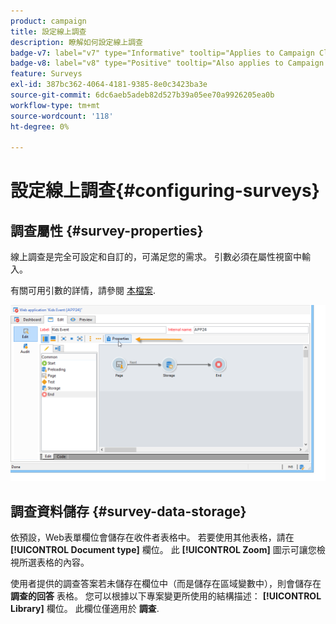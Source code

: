 ```yaml
---
product: campaign
title: 設定線上調查
description: 瞭解如何設定線上調查
badge-v7: label="v7" type="Informative" tooltip="Applies to Campaign Classic v7"
badge-v8: label="v8" type="Positive" tooltip="Also applies to Campaign v8"
feature: Surveys
exl-id: 387bc362-4064-4181-9385-8e0c3423ba3e
source-git-commit: 6dc6aeb5adeb82d527b39a05ee70a9926205ea0b
workflow-type: tm+mt
source-wordcount: '118'
ht-degree: 0%

---
```


# 設定線上調查{#configuring-surveys}



## 調查屬性 {#survey-properties}

線上調查是完全可設定和自訂的，可滿足您的需求。 引數必須在屬性視窗中輸入。

有關可用引數的詳情，請參閱 [本檔案](../../web/using/defining-web-forms-properties.md).

![](assets/s_ncs_admin_survey_properties_general.png)

## 調查資料儲存 {#survey-data-storage}

依預設，Web表單欄位會儲存在收件者表格中。 若要使用其他表格，請在 **[!UICONTROL Document type]** 欄位。 此 **[!UICONTROL Zoom]** 圖示可讓您檢視所選表格的內容。

使用者提供的調查答案若未儲存在欄位中（而是儲存在區域變數中），則會儲存在 **調查的回答** 表格。 您可以根據以下專案變更所使用的結構描述： **[!UICONTROL Library]** 欄位。 此欄位僅適用於 **調查**.
